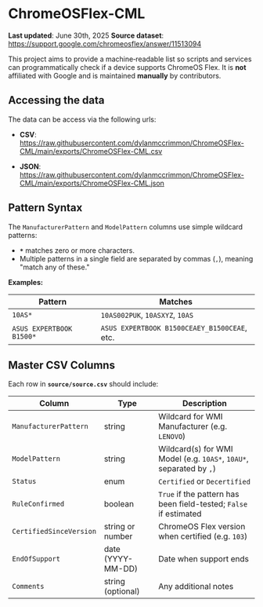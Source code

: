 # ChromeOSFlex-CML

**Last updated**: June 30th, 2025
**Source dataset**: https://support.google.com/chromeosflex/answer/11513094

This project aims to provide a machine‑readable list so scripts and services can programmatically check if a device supports ChromeOS Flex. It is **not** affiliated with Google and is maintained **manually** by contributors.

## Accessing the data

The data can be access via the following urls:

- **CSV**: https://raw.githubusercontent.com/dylanmccrimmon/ChromeOSFlex-CML/main/exports/ChromeOSFlex-CML.csv

- **JSON**: https://raw.githubusercontent.com/dylanmccrimmon/ChromeOSFlex-CML/main/exports/ChromeOSFlex-CML.json


## Pattern Syntax

The `ManufacturerPattern` and `ModelPattern` columns use simple wildcard patterns:

- **`*`** matches zero or more characters.
- Multiple patterns in a single field are separated by commas (`,`), meaning "match any of these."

**Examples:**

| Pattern        | Matches                                           |
|----------------|---------------------------------------------------|
| `10AS*`        | `10AS002PUK`, `10ASXYZ`, `10AS`                   |
| `ASUS EXPERTBOOK B1500*` | `ASUS EXPERTBOOK B1500CEAEY_B1500CEAE`, etc.      |



## Master CSV Columns

Each row in **`source/source.csv`** should include:

| Column                  | Type              | Description                                                            |
|-------------------------|-------------------|------------------------------------------------------------------------|
| `ManufacturerPattern`   | string            | Wildcard for WMI Manufacturer (e.g. `LENOVO`)                          |
| `ModelPattern`          | string            | Wildcard(s) for WMI Model (e.g. `10AS*`, `10AU*`, separated by `,`)    |
| `Status`                | enum              | `Certified` or `Decertified`                                           |
| `RuleConfirmed`         | boolean           | `True` if the pattern has been field-tested; `False` if estimated       |
| `CertifiedSinceVersion` | string or number  | ChromeOS Flex version when certified (e.g. `103`)                      |
| `EndOfSupport`          | date (YYYY-MM-DD) | Date when support ends                                                 |
| `Comments`              | string (optional) | Any additional notes                                                   |
